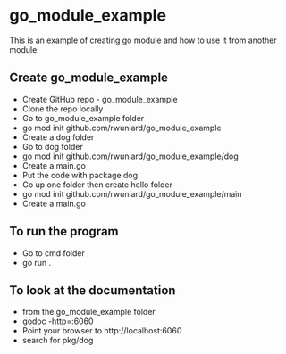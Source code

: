 # go_module_example
This is an example of creating go module and how to use it from another module.
## Create go_module_example
- Create GitHub repo - go_module_example
- Clone the repo locally
- Go to go_module_example folder
- go mod init github.com/rwuniard/go_module_example
- Create a dog folder
- Go to dog folder
- go mod init github.com/rwuniard/go_module_example/dog
- Create a main.go
- Put the code with package dog
- Go up one folder then create hello folder
- go mod init github.com/rwuniard/go_module_example/main
- Create a main.go

## To run the program
- Go to cmd folder
- go run .

## To look at the documentation
- from the go_module_example folder
- godoc -http=:6060
- Point your browser to http://localhost:6060
- search for pkg/dog